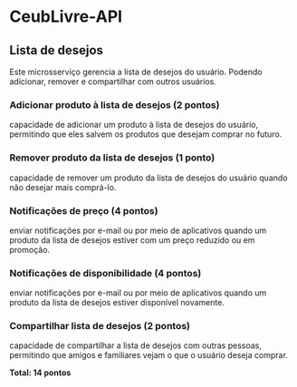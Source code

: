# CeubLivre-API



## Lista de desejos

Este microsserviço gerencia a lista de desejos do usuário. Podendo adicionar, remover e compartilhar com outros
usuários.

### Adicionar produto à lista de desejos (2 pontos)

capacidade de adicionar um produto à lista de desejos do usuário, permitindo que eles salvem os produtos que desejam
comprar no futuro.

### Remover produto da lista de desejos (1 ponto)

capacidade de remover um produto da lista de desejos do usuário quando não desejar mais comprá-lo.

### Notificações de preço (4 pontos)

enviar notificações por e-mail ou por meio de aplicativos quando um produto da lista de desejos estiver com um preço
reduzido ou em promoção.

### Notificações de disponibilidade (4 pontos)

enviar notificações por e-mail ou por meio de aplicativos quando um produto da lista de desejos estiver disponível
novamente.

### Compartilhar lista de desejos (2 pontos)

capacidade de compartilhar a lista de desejos com outras pessoas, permitindo que amigos e familiares vejam o que o
usuário deseja comprar.

**Total: 14 pontos**
